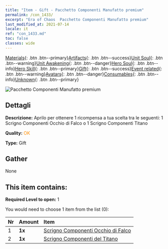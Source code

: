 ```yaml
---
title: "Item - Gift - Pacchetto Componenti Manufatto premium"
permalink: /con_1433/
excerpt: "Era of Chaos  Pacchetto Componenti Manufatto premium"
last_modified_at: 2021-07-14
locale: it
ref: "con_1433.md"
toc: false
classes: wide
---
```

 [Materials](/ItemsIT/){: .btn .btn--primary}[Artifacts](/ItemsIT/Artifacts/){: .btn .btn--success}[Unit Soul](/ItemsIT/UnitSoul/){: .btn .btn--warning}[Unit Awakening](/ItemsIT/UnitAwakening/){: .btn .btn--danger}[Hero Soul](/ItemsIT/HeroSoul/){: .btn .btn--info}[Hero Skill](/ItemsIT/HeroSkill/){: .btn .btn--primary}[Gift](/ItemsIT/Gift/){: .btn .btn--success}[Event related](/ItemsIT/Events/){: .btn .btn--warning}[Avatars](/ItemsIT/Avatars/){: .btn .btn--danger}[Consumables](/ItemsIT/Consumables/){: .btn .btn--info}[Unknown](/ItemsIT/Unknown/){: .btn .btn--primary}

 ![Pacchetto Componenti Manufatto premium](/images/t/i_907047.png)

## Dettagli
 **Descrizione:** Aprilo per ottenere 1 ricompensa a tua scelta tra le seguenti: 1 Scrigno Componenti Occhio di Falco o 1 Scrigno Componenti Titano

 **Quality:** <span style="color: #FF8C00">OK</span>

 **Type:** Gift

## Gather

  None

## This item contains:

 **Required Level to open:** 1

 You would need to choose 1 item from the list (0):

  | Nr | Amount |     Item    |
  |:---|:-------|:------------|
  | 1 |  **1x** | [Scrigno Componenti Occhio di Falco](/ItemsIT/con_1349/) |  | 
  | 2 |  **1x** | [Scrigno Componenti del Titano](/ItemsIT/con_1343/) |  | 
